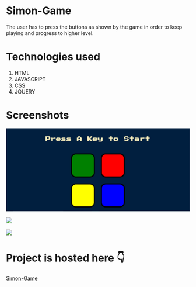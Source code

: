 # Simon-Game
The user has to press the buttons as shown by the game in order to keep playing and progress to higher level.

# Technologies used

1. HTML
2. JAVASCRIPT
3. CSS
4. JQUERY

# Screenshots
![](Screenshot\SS1.png)

![](Screenshot\SS2)

![](Screenshot\SS3)

# Project is hosted here 👇
[Simon-Game](https://aditishukla0111.github.io/Simon-Game/)
